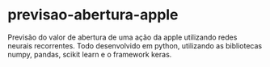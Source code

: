 # previsao-abertura-apple
Previsão do valor de abertura de uma ação da apple utilizando redes neurais recorrentes.
Todo desenvolvido em python, utilizando as bibliotecas numpy, pandas, scikit learn e o framework keras.
